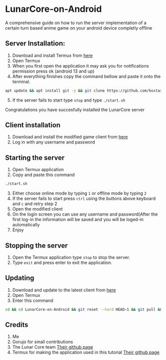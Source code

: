 # LunarCore-on-Android
A comprehensive guide on how to run the server implementation of a certain turn based anime game on your android device completly offline 

## Server Installation: 
1. Download and install Termux from [here](https://github.com/termux/termux-app/releases/download/v0.118.0/termux-app_v0.118.0+github-debug_arm64-v8a.apk)
2. Open Termux
3. When you first open the application it may ask you for notifications permission press ok (android 13 and up)
4. After everything finishes copy the command bellow and paste it onto the terminal.
```sh
apt update && apt install git -y && git clone https://github.com/kostas214/LunarCore-on-Android.git && cd LunarCore-on-Android && chmod +x install.sh && ./install.sh
```
5. If the server fails to start type ```stop``` and type ```./start.sh```
   
Congratulations you have succesfully installed the LunarCore server
## Client installation 
1. Download and install the modified game client from [here](https://github.com/kostas214/LunarCore-on-Android/releases/download/v2.1/LunarCore-on-Android.apk)
2. Log in with any username and password

## Starting the server
1. Open Termux application
2. Copy and paste this command
```sh
./start.sh
```
3. Either choose online mode by typing ```1``` or offline mode by typing ```2```
4. If the server fails to start press ```ctrl``` using the buttons above keyboard and ```c``` and retry step 2
5. Open the modified client
6. On the login screen you can use any username and password(After the first log-in the information will be saved and you will be loged-in automatically
7. Enjoy
## Stopping the server
1. Open the Termux application type ```stop``` to stop the server.
2. Type ```exit``` and press enter to exit the application.
## Updating
1. Download and update to the latest client from [here](https://github.com/kostas214/LunarCore-on-Android/releases)
2. Open Termux
3. Enter this command
 ```sh
 cd && cd LunarCore-on-Android && git reset --hard HEAD~1 && git pull && . update.sh
```
## Credits 
1. Me
2. Gorujo for small contributions
3. The Lunar Core team [Their github page](https://github.com/Melledy/LunarCore)
4. Termux for making the application used in this tutorial [Their github page](https://github.com/termux/termux-app)

